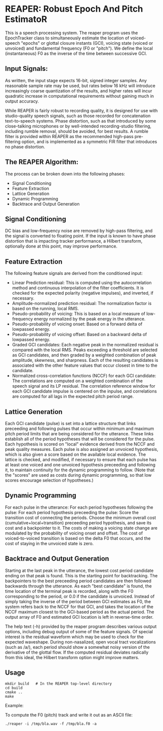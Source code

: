 # REAPER: Robust Epoch And Pitch EstimatoR

This is a speech processing system.  The reaper program uses the
EpochTracker class to simultaneously estimate the location of
voiced-speech "epochs" or glottal closure instants (GCI), voicing
state (voiced or unvoiced) and fundamental frequency (F0 or "pitch").
We define the local (instantaneous) F0 as the inverse of the time
between successive GCI.


## Input Signals:

As written, the input stage expects 16-bit, signed integer samples.
Any reasonable sample rate may be used, but rates below 16 kHz will
introduce increasingly coarse quantization of the results, and higher
rates will incur quadratic increase in computational requirements
without gaining much in output accuracy.

While REAPER is fairly robust to recording quality, it is designed for
use with studio-quality speech signals, such as those recorded for
concatenation text-to-speech systems.  Phase distortion, such as that
introduced by some close-talking microphones or by well-intended
recording-studio filtering, including rumble removal, should be
avoided, for best results.  A rumble filter is provided within REAPER
as the recommended high-pass pre-filtering option, and is implemented
as a symmetric FIR filter that introduces no phase distortion.


## The REAPER Algorithm:

The process can be broken down into the following phases:
* Signal Conditioning
* Feature Extraction
* Lattice Generation
* Dynamic Programming
* Backtrace and Output Generation


## Signal Conditioning

DC bias and low-frequency noise are removed by high-pass filtering,
and the signal is converted to floating point.  If the input is known
to have phase distortion that is impacting tracker performance, a
Hilbert transform, optionally done at this point, may improve
performance.


## Feature Extraction

The following feature signals are derived from the conditioned input:
* Linear Prediction residual:
  This is computed using the autocorrelation method and continuous
  interpolation of the filter coefficients.  It is checked for the
  expected polarity (negative impulses), and inverted, if necessary.
* Amplitude-normalized prediction residual:
  The normalization factor is based on the running, local RMS.
* Pseudo-probability of voicing:
  This is based on a local measure of low-frequency energy normalized
  by the peak energy in the utterance.
* Pseudo-probability of voicing onset:
  Based on a forward delta of lowpassed energy.
* Pseudo-probability of voicing offset:
  Based on a backward delta of lowpassed energy.
* Graded GCI candidates:
  Each negative peak in the normalized residual is compared with the
  local RMS.  Peaks exceeding a threshold are selected as GCI candidates,
  and then graded by a weighted combination of peak amplitude, skewness,
  and sharpness. Each of the resulting candidates is associated with the
  other feature values that occur closest in time to the candidate.
* Normalized cross-correlation functions (NCCF) for each GCI candidate:
  The correlations are computed on a weighted combination of the speech
  signal and its LP residual.  The correlation reference window for
  each GCI candidate impulse is centered on the inpulse, and
  correlations are computed for all lags in the expected pitch period range.


## Lattice Generation

Each GCI candidate (pulse) is set into a lattice structure that links
preceeding and following pulses that occur within minimum and maximum
pitch period limits that are being considered for the utterance.
These links establish all of the period hypotheses that will be
considered for the pulse.  Each hypothesis is scored on "local"
evidence derived from the NCCF and peak quality measures.  Each pulse
is also assigned an unvoiced hypothesis, which is also given a score
based on the available local evidence.  The lattice is checked, and
modified, if necessary to ensure that each pulse has at least one
voiced and one unvoiced hypothesis preceeding and following it, to
maintain continuity for the dynamic programming to follow.
(Note that the "scores" are used as costs during dynamic programming,
so that low scores encourage selection of hypotheses.)


## Dynamic Programming

For each pulse in the utterance:
  For each period hypotheses following the pulse:
    For each period hypothesis preceeding the pulse:
      Score the transition cost of connecting the periods.  Choose the
      minimum overall cost (cumulative+local+transition) preceeding
      period hypothesis, and save its cost and a backpointer to it.
      The costs of making a voicing state change are modulated by the
      probability of voicing onset and offset.  The cost of
      voiced-to-voiced transition is based on the delta F0 that
      occurs, and the cost of staying in the unvoiced state is zero.


## Backtrace and Output Generation

Starting at the last peak in the utterance, the lowest cost period
candidate ending on that peak is found.  This is the starting point
for backtracking.  The backpointers to the best preceeding period
candidates are then followed backwards through the utterance.  As each
"best candidate" is found, the time location of the terminal peak is
recorded, along with the F0 corresponding to the period, or 0.0 if the
candidate is unvoiced.  Instead of simply taking the inverse of the
period between GCI estimates as F0, the system refers back to the NCCF
for that GCI, and takes the location of the NCCF maximum closest to
the GCI-based period as the actual period.  The output array of F0 and
estimated GCI location is left in reverse-time order.

The help text (-h) provided by the reaper program describes various
output options, including debug output of some of the feature signals.
Of special interest is the residual waveform which may be used to
check for the expected waveshape.  During non-nasalized, open vocal
tract vocalizations (such as /a/), each period should show a somewhat
noisy version of the derivative of the glottal flow.  If the computed
residual deviates radically from this ideal, the Hilbert transform
option might improve matters.


## Usage
```
mkdir build   # In the REAPER top-level directory
cd build
cmake ..
make
```
Example:

To compute the F0 (pitch) track and write it out as an ASCII file:

`./reaper -i /tmp/bla.wav -f /tmp/bla.f0 -a`
